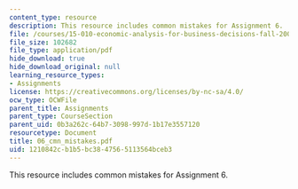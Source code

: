 ```yaml
---
content_type: resource
description: This resource includes common mistakes for Assignment 6.
file: /courses/15-010-economic-analysis-for-business-decisions-fall-2004/1210842cb1b5bc3847565113564bceb3_06_cmn_mistakes.pdf
file_size: 102682
file_type: application/pdf
hide_download: true
hide_download_original: null
learning_resource_types:
- Assignments
license: https://creativecommons.org/licenses/by-nc-sa/4.0/
ocw_type: OCWFile
parent_title: Assignments
parent_type: CourseSection
parent_uid: 0b3a262c-64b7-3098-997d-1b17e3557120
resourcetype: Document
title: 06_cmn_mistakes.pdf
uid: 1210842c-b1b5-bc38-4756-5113564bceb3
---
```

This resource includes common mistakes for Assignment 6.